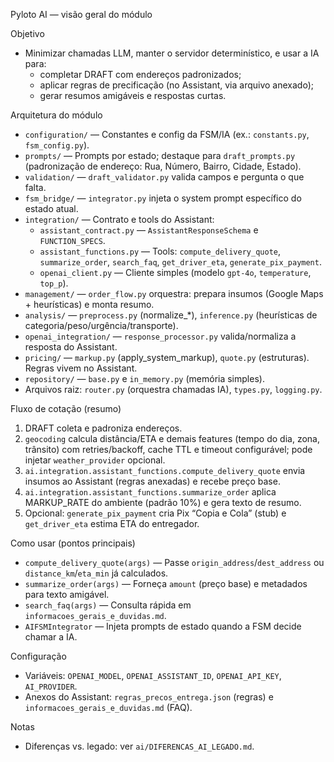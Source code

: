 Pyloto AI — visão geral do módulo

Objetivo
- Minimizar chamadas LLM, manter o servidor determinístico, e usar a IA para:
	- completar DRAFT com endereços padronizados;
	- aplicar regras de precificação (no Assistant, via arquivo anexado);
	- gerar resumos amigáveis e respostas curtas.

Arquitetura do módulo
- `configuration/` — Constantes e config da FSM/IA (ex.: `constants.py`, `fsm_config.py`).
- `prompts/` — Prompts por estado; destaque para `draft_prompts.py` (padronização de endereço: Rua, Número, Bairro, Cidade, Estado).
- `validation/` — `draft_validator.py` valida campos e pergunta o que falta.
- `fsm_bridge/` — `integrator.py` injeta o system prompt específico do estado atual.
- `integration/` — Contrato e tools do Assistant:
	- `assistant_contract.py` — `AssistantResponseSchema` e `FUNCTION_SPECS`.
	- `assistant_functions.py` — Tools: `compute_delivery_quote`, `summarize_order`, `search_faq`, `get_driver_eta`, `generate_pix_payment`.
	- `openai_client.py` — Cliente simples (modelo `gpt-4o`, `temperature`, `top_p`).
- `management/` — `order_flow.py` orquestra: prepara insumos (Google Maps + heurísticas) e monta resumo.
- `analysis/` — `preprocess.py` (normalize_*), `inference.py` (heurísticas de categoria/peso/urgência/transporte).
- `openai_integration/` — `response_processor.py` valida/normaliza a resposta do Assistant.
- `pricing/` — `markup.py` (apply_system_markup), `quote.py` (estruturas). Regras vivem no Assistant.
- `repository/` — `base.py` e `in_memory.py` (memória simples).
- Arquivos raiz: `router.py` (orquestra chamadas IA), `types.py`, `logging.py`.

Fluxo de cotação (resumo)
1) DRAFT coleta e padroniza endereços.
2) `geocoding` calcula distância/ETA e demais features (tempo do dia, zona, trânsito) com retries/backoff, cache TTL e timeout configurável; pode injetar `weather_provider` opcional.
3) `ai.integration.assistant_functions.compute_delivery_quote` envia insumos ao Assistant (regras anexadas) e recebe preço base.
4) `ai.integration.assistant_functions.summarize_order` aplica MARKUP_RATE do ambiente (padrão 10%) e gera texto de resumo.
5) Opcional: `generate_pix_payment` cria Pix “Copia e Cola” (stub) e `get_driver_eta` estima ETA do entregador.

Como usar (pontos principais)
- `compute_delivery_quote(args)` — Passe `origin_address`/`dest_address` ou `distance_km`/`eta_min` já calculados.
- `summarize_order(args)` — Forneça `amount` (preço base) e metadados para texto amigável.
- `search_faq(args)` — Consulta rápida em `informacoes_gerais_e_duvidas.md`.
- `AIFSMIntegrator` — Injeta prompts de estado quando a FSM decide chamar a IA.

Configuração
- Variáveis: `OPENAI_MODEL`, `OPENAI_ASSISTANT_ID`, `OPENAI_API_KEY`, `AI_PROVIDER`.
- Anexos do Assistant: `regras_precos_entrega.json` (regras) e `informacoes_gerais_e_duvidas.md` (FAQ).

Notas
- Diferenças vs. legado: ver `ai/DIFERENCAS_AI_LEGADO.md`.
